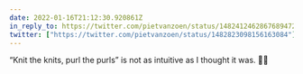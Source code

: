 ```yaml
---
date: 2022-01-16T21:12:30.920861Z
in_reply_to: https://twitter.com/pietvanzoen/status/1482412462867689472?s=20
twitter: ["https://twitter.com/pietvanzoen/status/1482823098156163084"]
---
```

“Knit the knits, purl the purls” is not as intuitive as I thought it was. 🤦‍♂️ 
